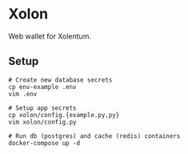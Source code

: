 # Xolon

Web wallet for Xolentum.

## Setup

```
# Create new database secrets
cp env-example .env
vim .env

# Setup app secrets
cp xolon/config.{example.py,py}
vim xolon/config.py

# Run db (postgres) and cache (redis) containers
docker-compose up -d
```

